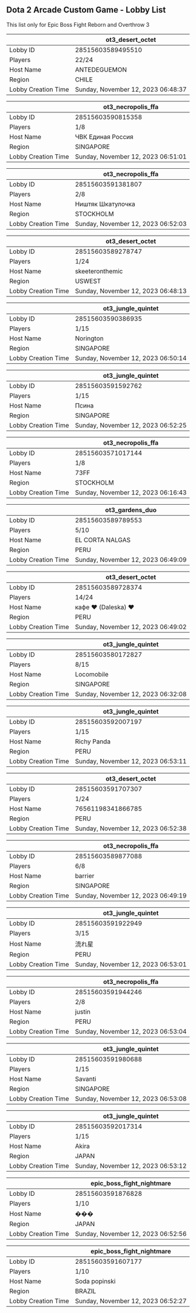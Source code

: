 ## Dota 2 Arcade Custom Game - Lobby List

This list only for Epic Boss Fight Reborn and Overthrow 3

|  | ot3_desert_octet |
| ------ | ------ |
| Lobby ID | 28515603589495510 |
| Players | 22/24 |
| Host Name | ANTEDEGUEMON |
| Region | CHILE |
| Lobby Creation Time | Sunday, November 12, 2023 06:48:37 |


|  | ot3_necropolis_ffa |
| ------ | ------ |
| Lobby ID | 28515603590815358 |
| Players | 1/8 |
| Host Name | ЧВК Единая Россия |
| Region | SINGAPORE |
| Lobby Creation Time | Sunday, November 12, 2023 06:51:01 |


|  | ot3_necropolis_ffa |
| ------ | ------ |
| Lobby ID | 28515603591381807 |
| Players | 2/8 |
| Host Name | Ништяк Шкатулочка |
| Region | STOCKHOLM |
| Lobby Creation Time | Sunday, November 12, 2023 06:52:03 |


|  | ot3_desert_octet |
| ------ | ------ |
| Lobby ID | 28515603589278747 |
| Players | 1/24 |
| Host Name | skeeteronthemic |
| Region | USWEST |
| Lobby Creation Time | Sunday, November 12, 2023 06:48:13 |


|  | ot3_jungle_quintet |
| ------ | ------ |
| Lobby ID | 28515603590386935 |
| Players | 1/15 |
| Host Name | Norington |
| Region | SINGAPORE |
| Lobby Creation Time | Sunday, November 12, 2023 06:50:14 |


|  | ot3_jungle_quintet |
| ------ | ------ |
| Lobby ID | 28515603591592762 |
| Players | 1/15 |
| Host Name | Псина |
| Region | SINGAPORE |
| Lobby Creation Time | Sunday, November 12, 2023 06:52:25 |


|  | ot3_necropolis_ffa |
| ------ | ------ |
| Lobby ID | 28515603571017144 |
| Players | 1/8 |
| Host Name | 73FF |
| Region | STOCKHOLM |
| Lobby Creation Time | Sunday, November 12, 2023 06:16:43 |


|  | ot3_gardens_duo |
| ------ | ------ |
| Lobby ID | 28515603589789553 |
| Players | 5/10 |
| Host Name | EL CORTA NALGAS |
| Region | PERU |
| Lobby Creation Time | Sunday, November 12, 2023 06:49:09 |


|  | ot3_desert_octet |
| ------ | ------ |
| Lobby ID | 28515603589728374 |
| Players | 14/24 |
| Host Name | кафе ♥ (Daleska) ♥ |
| Region | PERU |
| Lobby Creation Time | Sunday, November 12, 2023 06:49:02 |


|  | ot3_jungle_quintet |
| ------ | ------ |
| Lobby ID | 28515603580172827 |
| Players | 8/15 |
| Host Name | Locomobile | The Chimney |
| Region | SINGAPORE |
| Lobby Creation Time | Sunday, November 12, 2023 06:32:08 |


|  | ot3_jungle_quintet |
| ------ | ------ |
| Lobby ID | 28515603592007197 |
| Players | 1/15 |
| Host Name | Richy Panda |
| Region | PERU |
| Lobby Creation Time | Sunday, November 12, 2023 06:53:11 |


|  | ot3_desert_octet |
| ------ | ------ |
| Lobby ID | 28515603591707307 |
| Players | 1/24 |
| Host Name | 76561198341866785 |
| Region | PERU |
| Lobby Creation Time | Sunday, November 12, 2023 06:52:38 |


|  | ot3_necropolis_ffa |
| ------ | ------ |
| Lobby ID | 28515603589877088 |
| Players | 6/8 |
| Host Name | barrier |
| Region | SINGAPORE |
| Lobby Creation Time | Sunday, November 12, 2023 06:49:19 |


|  | ot3_jungle_quintet |
| ------ | ------ |
| Lobby ID | 28515603591922949 |
| Players | 3/15 |
| Host Name | 流れ星 |
| Region | PERU |
| Lobby Creation Time | Sunday, November 12, 2023 06:53:01 |


|  | ot3_necropolis_ffa |
| ------ | ------ |
| Lobby ID | 28515603591944246 |
| Players | 2/8 |
| Host Name | justin |
| Region | PERU |
| Lobby Creation Time | Sunday, November 12, 2023 06:53:04 |


|  | ot3_jungle_quintet |
| ------ | ------ |
| Lobby ID | 28515603591980688 |
| Players | 1/15 |
| Host Name | Savanti |
| Region | SINGAPORE |
| Lobby Creation Time | Sunday, November 12, 2023 06:53:08 |


|  | ot3_jungle_quintet |
| ------ | ------ |
| Lobby ID | 28515603592017314 |
| Players | 1/15 |
| Host Name | Akira |
| Region | JAPAN |
| Lobby Creation Time | Sunday, November 12, 2023 06:53:12 |


|  | epic_boss_fight_nightmare |
| ------ | ------ |
| Lobby ID | 28515603591876828 |
| Players | 1/10 |
| Host Name | ��� |
| Region | JAPAN |
| Lobby Creation Time | Sunday, November 12, 2023 06:52:56 |


|  | epic_boss_fight_nightmare |
| ------ | ------ |
| Lobby ID | 28515603591607177 |
| Players | 1/10 |
| Host Name | Soda popinski |
| Region | BRAZIL |
| Lobby Creation Time | Sunday, November 12, 2023 06:52:27 |


